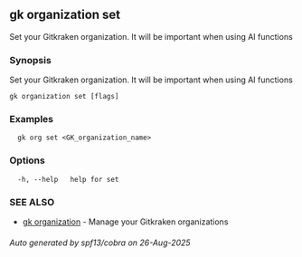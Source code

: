 ## gk organization set

Set your Gitkraken organization. It will be important when using AI functions

### Synopsis

Set your Gitkraken organization. It will be important when using AI functions

```
gk organization set [flags]
```

### Examples

```
  gk org set <GK_organization_name>
```

### Options

```
  -h, --help   help for set
```

### SEE ALSO

* [gk organization](gk_organization.md)	 - Manage your Gitkraken organizations

###### Auto generated by spf13/cobra on 26-Aug-2025
